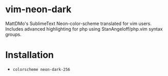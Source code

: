 # vim-neon-dark
MattDMo's SublimeText Neon-color-scheme translated for vim users. Includes advanced highlighting for php using StanAngeloff/php.vim syntax groups.

# Installation
- `colorscheme neon-dark-256`
